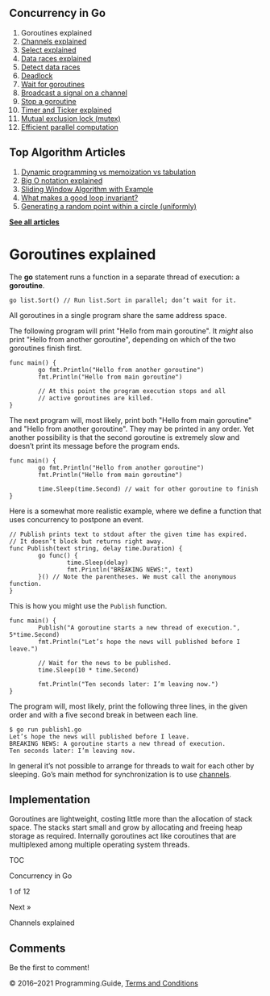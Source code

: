 <span class="underline"></span>

<span class="underline"></span>

Concurrency in Go
-----------------

1.  Goroutines explained
2.  [Channels explained](channels-explained.html)
3.  [Select explained](select-explained.html)
4.  [Data races explained](data-races-explained.html)
5.  [Detect data races](detect-data-races.html)
6.  [Deadlock](detect-deadlock.html)
7.  [Wait for goroutines](wait-for-goroutines-waitgroup.html)
8.  [Broadcast a signal on a channel](broadcast-channel.html)
9.  [Stop a goroutine](stop-goroutine.html)
10. [Timer and Ticker explained](time-reset-wait-stop-timeout-cancel-interval.html)
11. [Mutual exclusion lock (mutex)](mutex-explained.html)
12. [Efficient parallel computation](efficient-parallel-computation.html)

<span class="underline"></span>

Top Algorithm Articles
----------------------

1.  [Dynamic programming vs memoization vs tabulation](../dynamic-programming-vs-memoization-vs-tabulation.html)
2.  [Big O notation explained](../big-o-notation-explained.html)
3.  [Sliding Window Algorithm with Example](../sliding-window-example.html)
4.  [What makes a good loop invariant?](../what-makes-a-good-loop-invariant.html)
5.  [Generating a random point within a circle (uniformly)](../random-point-within-circle.html)

[**See all articles**](../index.html)

Goroutines explained
====================

The **go** statement runs a function in a separate thread of execution: a **goroutine**.

    go list.Sort() // Run list.Sort in parallel; don’t wait for it.

All goroutines in a single program share the same address space.

The following program will print "Hello from main goroutine". It *might* also print "Hello from another goroutine", depending on which of the two goroutines finish first.

    func main() {
            go fmt.Println("Hello from another goroutine")
            fmt.Println("Hello from main goroutine")

            // At this point the program execution stops and all
            // active goroutines are killed.
    }

The next program will, most likely, print both "Hello from main goroutine" and "Hello from another goroutine". They may be printed in any order. Yet another possibility is that the second goroutine is extremely slow and doesn’t print its message before the program ends.

    func main() {
            go fmt.Println("Hello from another goroutine")
            fmt.Println("Hello from main goroutine")

            time.Sleep(time.Second) // wait for other goroutine to finish
    }

Here is a somewhat more realistic example, where we define a function that uses concurrency to postpone an event.

    // Publish prints text to stdout after the given time has expired.
    // It doesn’t block but returns right away.
    func Publish(text string, delay time.Duration) {
            go func() {
                    time.Sleep(delay)
                    fmt.Println("BREAKING NEWS:", text)
            }() // Note the parentheses. We must call the anonymous function.
    }

This is how you might use the `Publish` function.

    func main() {
            Publish("A goroutine starts a new thread of execution.", 5*time.Second)
            fmt.Println("Let’s hope the news will published before I leave.")

            // Wait for the news to be published.
            time.Sleep(10 * time.Second)

            fmt.Println("Ten seconds later: I’m leaving now.")
    }

The program will, most likely, print the following three lines, in the given order and with a five second break in between each line.

    $ go run publish1.go
    Let’s hope the news will published before I leave.
    BREAKING NEWS: A goroutine starts a new thread of execution.
    Ten seconds later: I’m leaving now.

In general it’s not possible to arrange for threads to wait for each other by sleeping. Go’s main method for synchronization is to use [channels](channels-explained.html).

Implementation
--------------

Goroutines are lightweight, costing little more than the allocation of stack space. The stacks start small and grow by allocating and freeing heap storage as required. Internally goroutines act like coroutines that are multiplexed among multiple operating system threads.

[](go-concurrency-tutorial.html#toc)

TOC

Concurrency in Go

1 of 12

<a href="channels-explained.html" class="next"></a>

Next »

Channels explained

Comments
--------

Be the first to comment!

© 2016–2021 Programming.Guide, [Terms and Conditions](../terms-and-conditions.html)
